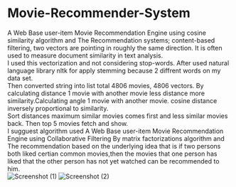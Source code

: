 # Movie-Recommender-System
A Web Base user-item Movie Recommendation Engine using  cosine similarity  algorithm and The Recommendation systems; content-based filtering, two vectors are pointing in roughly the same direction. It is often used to measure document similarity in text analysis.  
I used this vectorization and not considering stop-words. After used natural language library nltk for apply stemming because 2 diffrent words on my data set.  
Then converted string into list total 4806 movies, 4806 vectors. By calculating distance 1 movie with another movie less distance more similarity.Calculating angle 1 movie with another movie.
cosine distance inversely proportional to similarity.  
Sort distances maximum similar movies comes first and less similar movies back. Then top 5 movies fetch and show.  
I sugguest  algorithm used  A Web Base user-item Movie Recommendation Engine using Collaborative Filtering By matrix factorizations algorithm and The recommendation based on the underlying idea that is if two persons both liked certian common movies,then the movies that one person has liked that the other person has not yet watched can be recommended to him.  
![Screenshot (1)](https://user-images.githubusercontent.com/105103414/170708116-e3f094b0-acce-4a67-93fb-424080c3831c.png)
![Screenshot (2)](https://user-images.githubusercontent.com/105103414/170708688-578f2421-f6a8-4247-a46b-57e612e7fa07.png)

